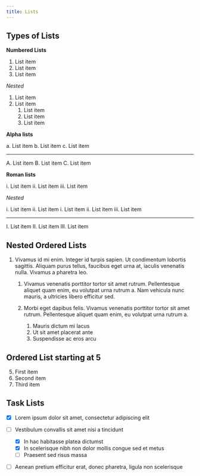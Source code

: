 ```yaml
---
title: Lists
---
```

## Types of Lists
__Numbered Lists__

1. List item
2. List item
3. List item

_Nested_

1. List item
2. List item
    1. List item
    2. List item
    3. List item

__Alpha lists__

a. List item
b. List item
c. List item

---

A. List item
B. List item
C. List item

__Roman lists__

i. List item
ii. List item
iii. List item

_Nested_

i. List item
ii. List item
    i. List item
    ii. List item
    iii. List item

---

I. List item
II. List item
III. List item

## Nested Ordered Lists
1. Vivamus id mi enim. Integer id turpis sapien. Ut condimentum lobortis
  sagittis. Aliquam purus tellus, faucibus eget urna at, iaculis venenatis
  nulla. Vivamus a pharetra leo.

    1. Vivamus venenatis porttitor tortor sit amet rutrum. Pellentesque aliquet
      quam enim, eu volutpat urna rutrum a. Nam vehicula nunc mauris, a
      ultricies libero efficitur sed.

    2. Morbi eget dapibus felis. Vivamus venenatis porttitor tortor sit amet
      rutrum. Pellentesque aliquet quam enim, eu volutpat urna rutrum a.

        1. Mauris dictum mi lacus
        2. Ut sit amet placerat ante
        3. Suspendisse ac eros arcu

## Ordered List starting at 5
5. First item
1. Second item
1. Third item

## Task Lists
- [x] Lorem ipsum dolor sit amet, consectetur adipiscing elit
- [ ] Vestibulum convallis sit amet nisi a tincidunt
    * [x] In hac habitasse platea dictumst
    * [x] In scelerisque nibh non dolor mollis congue sed et metus
    * [ ] Praesent sed risus massa
- [ ] Aenean pretium efficitur erat, donec pharetra, ligula non scelerisque

